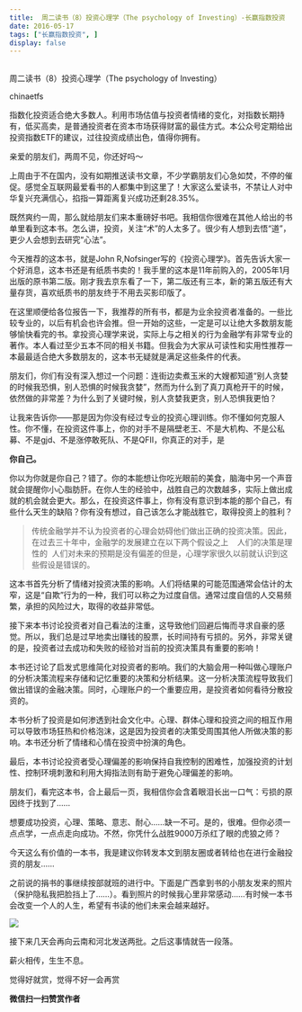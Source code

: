```yaml
---
title:  周二读书（8）投资心理学（The psychology of Investing）-长赢指数投资
date: 2016-05-17
tags: ["长赢指数投资", ]
display: false
---
```



## 



周二读书（8）投资心理学（The psychology of Investing）




chinaetfs




指数化投资适合绝大多数人。利用市场估值与投资者情绪的变化，对指数长期持有，低买高卖，是普通投资者在资本市场获得财富的最佳方式。本公众号定期给出投资指数ETF的建议，过往投资成绩出色，值得你拥有。




亲爱的朋友们，两周不见，你还好吗～



上周由于不在国内，没有如期推送读书文章，不少学霸朋友们心急如焚，不停的催促。感觉全互联网最爱看书的人都集中到这里了！大家这么爱读书，不禁让人对中华复兴充满信心，掐指一算距离复兴成功还剩28.35%。





既然爽约一周，那么就给朋友们来本重磅好书吧。我相信你很难在其他人给出的书单里看到这本书。怎么讲，投资，关注“术”的人太多了。很少有人想到去悟“道”，更少人会想到去研究“心法”。



今天推荐的这本书，就是John R,Nofsinger写的《投资心理学》。首先告诉大家一个好消息，这本书还是有纸质书卖的！我手里的这本是11年前购入的，2005年1月出版的原书第二版。刚才我去京东看了一下，第二版还有三本，新的第五版还有大量存货，喜欢纸质书的朋友终于不用去买影印版了。



在这里顺便给各位报告一下，我推荐的所有书，都是为业余投资者准备的。一些比较专业的，以后有机会也许会推。但一开始的这些，一定是可以让绝大多数朋友能够愉快看完的书。拿投资心理学来说，实际上与之相关的行为金融学有非常专业的著作。本人看过至少五本不同的相关书籍。但我会为大家从可读性和实用性推荐一本最最适合绝大多数朋友的，这本书无疑就是满足这些条件的代表。





朋友们，你们有没有深入想过一个问题：连街边卖煮玉米的大嫂都知道“别人贪婪的时候我恐惧，别人恐惧的时候我贪婪”，然而为什么到了真刀真枪开干的时候，依然做的非常差？为什么到了关键时候，别人贪婪我更贪，别人恐惧我更怕？



让我来告诉你——那是因为你没有经过专业的投资心理训练。你不懂如何克服人性。你不懂，在投资这件事上，你的对手不是隔壁老王、不是大机构、不是公私募、不是gjd、不是涨停敢死队、不是QFII，你真正的对手，是



**你自己。**



你以为你就是你自己？错了。你的本能想让你吃光眼前的美食，脑海中另一个声音就会提醒你小心脂肪肝。在你人生的经验中，战胜自己的次数越多，实际上做出成就的机会就会更大。那么，在投资这件事上，你有没有意识到本能的那个自己，有些什么天生的缺陷？你有没有想过，自己该怎么才能战胜它，取得投资上的胜利？





> 传统金融学并不认为投资者的心理会妨碍他们做出正确的投资决策。因此，在过去三十年中，金融学的发展建立在以下两个假设之上&nbsp;&nbsp;&nbsp; 人们的决策是理性的&nbsp; 人们对未来的预期是没有偏差的但是，心理学家很久以前就认识到这些假设是错误的。



这本书首先分析了情绪对投资决策的影响。人们将结果的可能范围通常会估计的太窄，这是“自欺”行为的一种，我们可以称之为过度自信。通常过度自信的人交易频繁，承担的风险过大，取得的收益非常低。



接下来本书讨论投资者对自己看法的注重，这导致他们回避后悔而寻求自豪的感觉。所以，我们总是过早地卖出赚钱的股票，长时间持有亏损的。另外，非常关键的是，投资者过去成功和失败的经验对当前的投资决策具有重要的影响！



本书还讨论了启发式思维简化对投资者的影响。我们的大脑会用一种叫做心理账户的分析决策流程来存储和记忆重要的决策和分析结果。这一分析决策流程导致我们做出错误的金融决策。同时，心理账户的一个重要应用，是投资者如何看待分散投资的。



本书分析了投资是如何渗透到社会文化中。心理、群体心理和投资之间的相互作用可以导致市场狂热和价格泡沫，这是因为投资者的决策受周围其他人所做决策的影响。本书还分析了情绪和心情在投资中扮演的角色。



最后，本书讨论投资者受心理偏差的影响保持自我控制的困难性，加强投资的计划性、控制环境刺激和利用大拇指法则有助于避免心理偏差的影响。





朋友们，看完这本书，合上最后一页，我相信你会含着眼泪长出一口气：亏损的原因终于找到了……



想要成功投资，心理、策略、意志、耐心……缺一不可。是的，很难。但你必须一点点学，一点点走向成功。不然，你凭什么战胜9000万杀红了眼的虎狼之师？



今天这么有价值的一本书，我是建议你转发本文到朋友圈或者转给也在进行金融投资的朋友……





之前说的捐书的事继续按部就班的进行中。下面是广西拿到书的小朋友发来的照片（保护隐私我把脸挡上了……）。看到照片的时候我心里非常感动……有时候一本书会改变一个人的人生，希望有书读的他们未来会越来越好。



<img data-s="300,640" data-type="jpeg" src="http://mmbiz.qpic.cn/mmbiz/SEPick5M9xjNkvzubzQBVd2tlMHPQu07iaOIqk4ibiceibicgd45naXdm9TSZKVTqMbNZReyu5191geM39CJYgMQq3Cw/0?wx_fmt=jpeg" data-ratio="0.75" data-w=""/>



接下来几天会再向云南和河北发送两批。之后这事情就告一段落。



薪火相传，生生不息。





觉得好就赏，觉得不好一会再赏


**微信扫一扫赞赏作者**